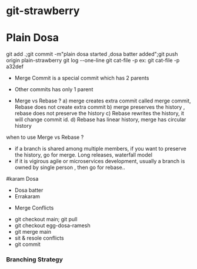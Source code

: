 # git-strawberry

# Plain Dosa
git add .;git commit -m"plain dosa started ,dosa batter added";git push origin plain-strawberry
git log --one-line
git cat-file -p <commit>
ex: git cat-file -p a32def

* Merge Commit is a special commit which has 2 parents
* Other commits has only 1 parent

* Merge vs Rebase ?
a) merge creates extra commit called merge commit, Rebase does not create extra commit
b) merge preserves the history , rebase does not preserve the history
c) Rebase rewrites the history, it will change commit id.
d) Rebase has linear history, merge has circular history

when to use Merge vs Rebase ?
* if a branch is shared among multiple members, if you want to preserve the history, go for merge. Long releases, waterfall model
* if it is vigirous agile or microservices development, usually a branch is owned by single person , then go for rebase..



#karam Dosa
* Dosa batter
* Errakaram

- Merge Conflicts
* git checkout main; git pull
* git checkout egg-dosa-ramesh
* git merge main
* sit & resole conflicts
* git commit <resolved conflicts>

### Branching Strategy